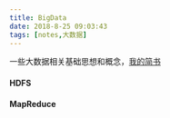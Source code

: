 ```yaml
---
title: BigData
date: 2018-8-25 09:03:43
tags: [notes,大数据]
---
```


一些大数据相关基础思想和概念，[我的简书](https://www.jianshu.com/u/484f3f0c4dd3)

<!--more-->

#### HDFS

#### MapReduce